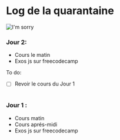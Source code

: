 # Log de la quarantaine
![I'm sorry](https://wompampsupport.azureedge.net/fetchimage?siteId=7575&v=2&jpgQuality=100&width=700&url=https%3A%2F%2Fi.kym-cdn.com%2Fentries%2Ficons%2Ffacebook%2F000%2F028%2F021%2Fwork.jpg)

### Jour 2:
- Cours le matin
- Exos js sur freecodecamp


To do:
- [ ] Revoir le cours du Jour 1

#

### Jour 1 : 
- Cours matin
- Cours aprés-midi
- Exos js sur freecodecamp

